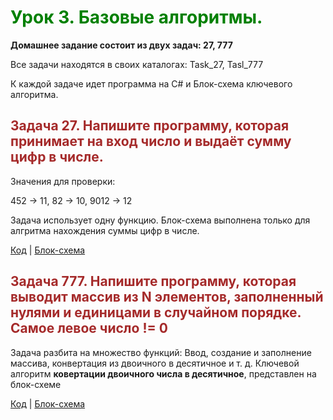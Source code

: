 #
# <span style="color: green"> Урок 3. Базовые алгоритмы. </span>

 __Домашнее задание состоит из двух задач: 27, 777__
 
 Все задачи находятся в своих каталогах: Task_27, Tasl_777
 
 К каждой задаче идет программа на C# и Блок-схема ключевого алгоритма.


## <span style="color: brown"> Задача 27. Напишите программу, которая принимает на вход число и выдаёт сумму цифр в числе. </span>

Значения для проверки:

452 -> 11,
82 -> 10,
9012 -> 12

Задача использует одну функцию.
Блок-схема выполнена только для алгритма нахождения суммы цифр в числе.

[Код](Task_27/Program.cs) | [Блок-схема](Task_27/diagram.drawio.png)


## <span style="color: brown"> Задача 777. Напишите программу, которая выводит массив из N элементов, заполненный нулями и единицами в случайном порядке. Самое левое число != 0 </span>

Задача разбита на множество функций: Ввод, создание и заполнение массива, конвертация из двоичного в десятичное и т. д.
Ключевой алгоритм __ковертации двоичного числа в десятичное__, представлен на блок-схеме

[Код](Task_777/Program.cs) | [Блок-схема](Task_777/diagram.drawio.png)

